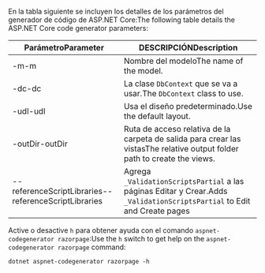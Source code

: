 <a name="codegenerator"></a> <span data-ttu-id="d163c-101">En la tabla siguiente se incluyen los detalles de los parámetros del generador de código de ASP.NET Core:</span><span class="sxs-lookup"><span data-stu-id="d163c-101">The following table details the ASP.NET Core code generator parameters:</span></span>

| <span data-ttu-id="d163c-102">Parámetro</span><span class="sxs-lookup"><span data-stu-id="d163c-102">Parameter</span></span>               | <span data-ttu-id="d163c-103">DESCRIPCIÓN</span><span class="sxs-lookup"><span data-stu-id="d163c-103">Description</span></span>|
| ----------------- | ------------ |
| <span data-ttu-id="d163c-104">-m</span><span class="sxs-lookup"><span data-stu-id="d163c-104">-m</span></span>  | <span data-ttu-id="d163c-105">Nombre del modelo</span><span class="sxs-lookup"><span data-stu-id="d163c-105">The name of the model.</span></span> |
| <span data-ttu-id="d163c-106">-dc</span><span class="sxs-lookup"><span data-stu-id="d163c-106">-dc</span></span>  | <span data-ttu-id="d163c-107">La clase `DbContext` que se va a usar.</span><span class="sxs-lookup"><span data-stu-id="d163c-107">The `DbContext` class to use.</span></span> |
| <span data-ttu-id="d163c-108">-udl</span><span class="sxs-lookup"><span data-stu-id="d163c-108">-udl</span></span> | <span data-ttu-id="d163c-109">Usa el diseño predeterminado.</span><span class="sxs-lookup"><span data-stu-id="d163c-109">Use the default layout.</span></span> |
| <span data-ttu-id="d163c-110">-outDir</span><span class="sxs-lookup"><span data-stu-id="d163c-110">-outDir</span></span> | <span data-ttu-id="d163c-111">Ruta de acceso relativa de la carpeta de salida para crear las vistas</span><span class="sxs-lookup"><span data-stu-id="d163c-111">The relative output folder path to create the views.</span></span> |
| <span data-ttu-id="d163c-112">--referenceScriptLibraries</span><span class="sxs-lookup"><span data-stu-id="d163c-112">--referenceScriptLibraries</span></span> | <span data-ttu-id="d163c-113">Agrega `_ValidationScriptsPartial` a las páginas Editar y Crear.</span><span class="sxs-lookup"><span data-stu-id="d163c-113">Adds `_ValidationScriptsPartial` to Edit and Create pages</span></span> |

<span data-ttu-id="d163c-114">Active o desactive `h` para obtener ayuda con el comando `aspnet-codegenerator razorpage`:</span><span class="sxs-lookup"><span data-stu-id="d163c-114">Use the `h` switch to get help on the `aspnet-codegenerator razorpage` command:</span></span>

```console
dotnet aspnet-codegenerator razorpage -h
```
